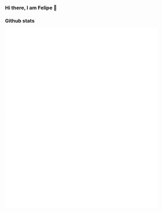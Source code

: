 ### Hi there, I am Felipe 👋

<!--
**FelipeCybis/FelipeCybis** is a ✨ _special_ ✨ repository because its `README.md` (this file) appears on your GitHub profile.

Here are some ideas to get you started:

- 🔭 I’m currently working on ...
- 🌱 I’m currently learning ...
- 👯 I’m looking to collaborate on ...
- 🤔 I’m looking for help with ...
- 💬 Ask me about ...
- 📫 How to reach me: ...
- 😄 Pronouns: ...
- ⚡ Fun fact: ...
-->

### Github stats

![](https://raw.githubusercontent.com/FelipeCybis/github-stats-transparent/output/generated/overview.svg)
![](https://raw.githubusercontent.com/FelipeCybis/github-stats-transparent/output/generated/languages.svg)
